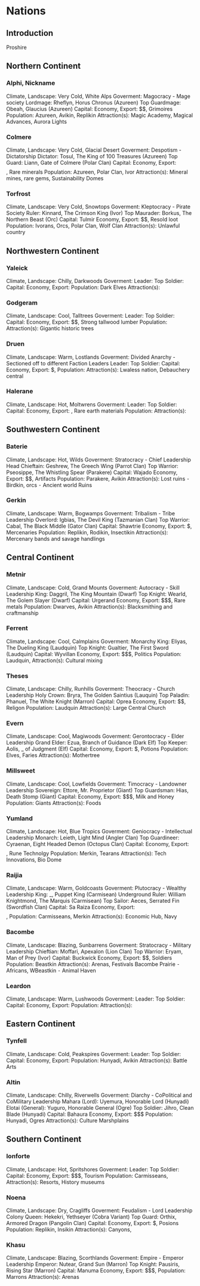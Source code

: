 # Nations

## Introduction

Proshire

## Northern Continent
### Alphi, Nickname
Climate, Landscape: Very Cold, White Alps
Goverment: Magocracy - Mage society
Lordmage: Rheflyn, Horus Chronus (Azureen)
Top Guardmage: Obeah, Glaucius (Azureen) 
Capital: 
Economy, Export: $$, Grimoires
Population: Azureen, Avikin, Replikin
Attraction(s): Magic Academy, Magical Advances, Aurora Lights

### Colmere
Climate, Landscape: Very Cold, Glacial Desert
Goverment: Despotism - Dictatorship
Dictator: Tosul, The King of 100 Treasures (Azureen)
Top Guard: Liann, Gate of Colmere (Polar Clan)
Capital:
Economy, Export: $$$$, Rare minerals
Population: Azureen, Polar Clan, Ivor 
Attraction(s): Mineral mines, rare gems, Sustainability Domes

### Torfrost
Climate, Landscape: Very Cold, Snowtops 
Goverment: Kleptocracy - Pirate Society
Ruler: Kinnard, The Crimson King (Ivor)
Top Maurader: Borkus, The Northern Beast (Orc) 
Capital: Tulmir
Economy, Export: $$, Resold loot
Population: Ivorans, Orcs, Polar Clan, Wolf Clan
Attraction(s): Unlawful country

## Northwestern Continent
### Yaleick
Climate, Landscape: Chilly, Darkwoods
Goverment: 
Leader:
Top Soldier:
Capital:
Economy, Export:
Population: Dark Elves
Attraction(s):

### Godgeram
Climate, Landscape: Cool, Talltrees
Goverment:
Leader:
Top Soldier:
Capital:
Economy, Export: $$, Strong tallwood lumber
Population:
Attraction(s): Gigantic historic trees

### Druen
Climate, Landscape: Warm, Lostlands
Goverment: Divided Anarchy - Sectioned off to different Faction Leaders 
Leader:
Top Soldier:
Capital:
Economy, Export: $, 
Population:
Attraction(s): Lwaless nation, Debauchery central

### Halerane
Climate, Landscape: Hot, Moltwrens
Goverment: 
Leader:
Top Soldier:
Capital:
Economy, Export: , Rare earth materials
Population:
Attraction(s):

## Southwestern Continent

### Baterie
Climate, Landscape: Hot, Wilds
Goverment: Stratocracy - Chief Leadership
Head Chieftain: Geshrew, The Greech Wing (Parrot Clan)
Top Warrior: Pseosippe, The Whistling Spear (Parakere)
Capital: Wajado
Economy, Export: $$, Artifacts
Population: Parakere, Avikin
Attraction(s): Lost ruins
⁃ Birdkin, orcs
⁃ Ancient world Ruins

### Gerkin
Climate, Landscape: Warm, Bogwamps 
Goverment: Tribalism - Tribe Leadership
Overlord: Igbias, The Devil King (Tazmanian Clan) 
Top Warrior: Cabal, The Black Middle (Gator Clan)
Capital: Shawtrie
Economy, Export: $, Mercenaries
Population: Replikin, Rodikin, Insectikin
Attraction(s): Mercenary bands and savage handlings

## Central Continent
### Metnir
Climate, Landscape: Cold, Grand Mounts
Goverment: Autocracy - Skill Leadership
King: Daggril, The King Mountain (Dwarf)
Top Knight: Wearld, The Golem Slayer (Dwarf)
Capital: Urgerand
Economy, Export: $$$, Rare metals 
Population: Dwarves, Avikin
Attraction(s): Blacksmithing and craftmanship

### Ferrent
Climate, Landscape: Cool, Calmplains
Goverment: Monarchy
King: Eliyas, The Dueling King (Laudquin)
Top Knight: Gualtier, The First Sword (Laudquin)
Capital: Wyvillan
Economy, Export: $$$, Politics
Population: Laudquin, 
Attraction(s): Cultural mixing

### Theses
Climate, Landscape: Chilly, Runhills
Goverment: Theocracy - Church Leadership
Holy Crown: Bryra, The Golden Saintius (Lauquin)
Top Paladin: Phanuel, The White Knight (Marron)
Capital: Oprea
Economy, Export: $$, Religon
Population: Laudquin
Attraction(s): Large Central Church

### Evern
Climate, Landscape: Cool, Magiwoods
Goverment: Gerontocracy - Elder Leadership
Grand Elder: Ezua, Branch of Guidance (Dark Elf)
Top Keeper: Aolis, _ of Judgment (Elf)
Capital: 
Economy, Export: $, Potions
Population: Elves, Faries
Attraction(s): Mothertree

### Millsweet
Climate, Landscape: Cool, Lowfields
Goverment: Timocracy - Landowner Leadership
Sovereign: Ettore, Mr. Proprietor (Giant)
Top Guardsman: Hias, Death Stomp (Giant)
Capital:
Economy, Export: $$$, Milk and Honey
Population: Giants
Attraction(s): Foods

### Yumland
Climate, Landscape: Hot, Blue Tropics
Goverment: Geniocracy - Intellectual Leadership
Monarch: Leieth, Light Mind (Angler Clan)
Top Guardineer: Cyraenan, Eight Headed Demon (Octopus Clan)
Capital:
Economy, Export: $$$$, Rune Technolgy
Population: Merkin, Tearans
Attraction(s): Tech Innovations, Bio Dome

### Raijia
Climate, Landscape: Warm, Goldcoasts
Goverment: Plutocracy - Wealthy Leadership
King: _, Puppet King (Carmisean)
Underground Ruler: William Knightmond, The Marquis (Carmisean)
Top Sailor: Aeces, Serrated Fin (Swordfish Clan)
Capital: Sa Raiza
Economy, Export: $$$$, 
Population: Carmisseans, Merkin
Attraction(s): Economic Hub, Navy

### Bacombe
Climate, Landscape: Blazing, Sunbarrens
Goverment: Stratocracy - Military Leadership
Chieftian: Moffari, Apexalon (Lion Clan)
Top Warrior: Eryam, Man of Prey (Ivor)
Capital: Buckwick
Economy, Export: $$, Soldiers 
Population: Beastkin
Attraction(s): Arenas, Festivals
Bacombe Prairie
⁃ Africans, WBeastkin
⁃ Animal Haven

### Leardon
Climate, Landscape: Warm, Lushwoods
Goverment:
Leader:
Top Soldier:
Capital:
Economy, Export:
Population:
Attraction(s):

## Eastern Continent
### Tynfell
Climate, Landscape: Cold, Peakspires
Goverment: 
Leader: 
Top Soldier:
Capital:
Economy, Export:
Population: Hunyadi, Avikin
Attraction(s): Battle Arts

### Altin
Climate, Landscape: Chilly, Riverwells
Goverment: Diarchy - CoPolitical and CoMilitary Leadership
Mahara (Lord): Uyemura, Honorable Lord (Hunyadi)
Elotai (General): Yuguro, Honorable General (Ogre)
Top Soldier: Jihro, Clean Blade (Hunyadi)
Capital: Bahaura 
Economy, Export: $$$
Population: Hunyadi, Ogres
Attraction(s): Culture
Marshplains

## Southern Continent
### Ionforte
Climate, Landscape: Hot, Spritshores
Goverment:
Leader:
Top Soldier:
Capital:
Economy, Export: $$$, Tourism
Population: Carmisseans,
Attraction(s): Resorts, History museums

### Noena
Climate, Landscape: Dry, Cragliffs
Goverment: Feudalism - Lord Leadership
Colony Queen: Hekekri, Yethseyer (Cobra Variant) 
Top Guard: Orthix, Armored Dragon (Pangolin Clan)
Capital:
Economy, Export: $, Posions
Population: Replikin, Insikin
Attraction(s): Canyons, 

### Khasu
Climate, Landscape: Blazing, Scorthlands
Goverment: Empire - Emperor Leadership
Emperor: Nutear, Grand Sun (Marron)
Top Knight: Pausiris, Rising Star (Marron)
Capital: Manuma
Economy, Export: $$$, 
Population: Marrons
Attraction(s): Arenas